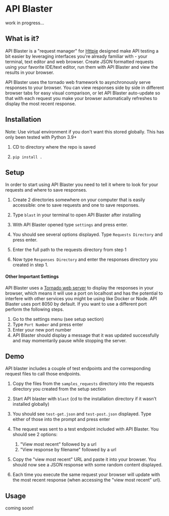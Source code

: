 # API Blaster

work in progress...

## What is it?
API Blaster is a "request manager" for [Httpie](https://httpie.io/) designed make API testing a bit easier by leveraging interfaces you're already familiar with - your terminal, text editor and web browser. Create JSON formatted requests using your favorite IDE/text editor, run them with API Blaster and view the results in your browser.

API Blaster uses the tornado web framework to asynchronously serve responses to your browser. You can view responses side by side in different browser tabs for easy visual comparison, or let API Blaster auto-update so that with each request you make your browser automatically refreshes to display the most recent response.

## Installation

Note: Use virtual environment if you don't want this stored globally. This has only been tested with Python 3.9+


1. CD to directory where the repo is saved

2. `pip install .`

## Setup

In order to start using API Blaster you need to tell it where to look for your requests and where to save responses.

1. Create 2 directories somewhere on your computer that is easily accessible: one to save requests and one to save responses.

2. Type `blast` in your terminal to open API Blaster after installing

3. With API Blaster opened type `settings` and press enter.

4. You should see several options displayed. Type `Requests Directory` and press enter.

5. Enter the full path to the requests directory from step 1

6. Now type `Responses Directory` and enter the responses directory you created in step 1.

#### Other Important Settings

API Blaster uses a [Tornado web server](https://www.tornadoweb.org/en/stable/) to display the responses in your browser, which means it will use a port on localhost and has the potential to interfere with other services you might be using like Docker or Node. API Blaster uses port 8050 by default. If you want to use a different port perform the following steps. 

1. Go to the settings menu (see setup section)
2. Type `Port Number` and press enter
3. Enter your new port number
4. API Blaster should display a message that it was updated successfully and may momentarily pause while stopping the server.

## Demo

API blaster includes a couple of test endpoints and the corresponding request files to call those endpoints.

1. Copy the files from the `samples_requests` directory into the requests directory you created from the setup section

2. Start API blaster with `blast` (cd to the installation directory if it wasn't installed globally)

3. You should see `test-get.json` and `test-post.json` displayed. Type either of those into the prompt and press enter

4. The request was sent to a test endpoint included with API Blaster. You should see 2 options:
   1. "View most recent" followed by a url
   2. "View response by filename" followed by a url

5. Copy the "view most recent" URL and paste it into your browser. You should now see a JSON response with some random content displayed.

6. Each time you execute the same request your browser will update with the most recent response (when accessing the "view most recent" url). 


## Usage

coming soon!